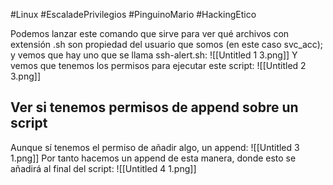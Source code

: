 #Linux #EscaladePrivilegios #PinguinoMario #HackingEtico 

Podemos lanzar este comando que sirve para ver qué archivos con extensión .sh son propiedad del usuario que somos (en este caso svc_acc); y vemos que hay uno que se llama ssh-alert.sh:
![[Untitled 1 3.png]]
Y vemos que tenemos los permisos para ejecutar este script:
![[Untitled 2 3.png]]
## Ver si tenemos permisos de append sobre un script
Aunque sí tenemos el permiso de añadir algo, un append:
![[Untitled 3 1.png]]
Por tanto hacemos un append de esta manera, donde esto se añadirá al final del script:
![[Untitled 4 1.png]]
